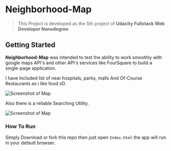 # Neighborhood-Map

> This Project is developed as the 5th project of **Udacity Fullstack Web Developer Nanodegree**.

## Getting Started

**Neighborhood-Map** was intended to test the ability to work smoothly with google maps API's and other API's services like FourSquare to build a single-page application.

I have Included list of near hospitals, parks, malls And Of-Course Restaurants as i like food xD. 

![Screenshot of Map](hhttps://i.imgur.com/kYOloVu.png)

Also there is a reliable Searching Utility.

![Screenshot of Map](https://i.imgur.com/b3qixEH.png)

### How To Run

Simply Download or fork this repo then just open ``` Index.html ``` the app will run in your default browser.
